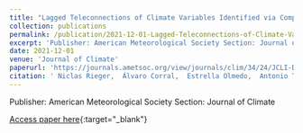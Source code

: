```yaml
---
title: "Lagged Teleconnections of Climate Variables Identified via Complex Rotated Maximum Covariance Analysis"
collection: publications
permalink: /publication/2021-12-01-Lagged-Teleconnections-of-Climate-Variables-Identified-via-Complex-Rotated-Maximum-Covariance-Analysis
excerpt: 'Publisher: American Meteorological Society Section: Journal of Climate'
date: 2021-12-01
venue: 'Journal of Climate'
paperurl: 'https://journals.ametsoc.org/view/journals/clim/34/24/JCLI-D-21-0244.1.xml'
citation: ' Niclas Rieger,  Álvaro Corral,  Estrella Olmedo,  Antonio Turiel, &quot;Lagged Teleconnections of Climate Variables Identified via Complex Rotated Maximum Covariance Analysis.&quot; Journal of Climate, 2021.'
---
```

Publisher: American Meteorological Society Section: Journal of Climate

[Access paper here](https://journals.ametsoc.org/view/journals/clim/34/24/JCLI-D-21-0244.1.xml){:target="_blank"}
